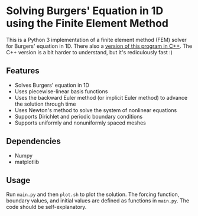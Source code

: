 # Solving Burgers' Equation in 1D using the Finite Element Method

This is a Python 3 implementation of a finite element method (FEM) solver for Burgers' equation in 1D. There also a [version of this program in C++](https://github.com/michelrobijns/BurgersFEM). The C++ version is a bit harder to understand, but it's rediculously fast :)

## Features

* Solves Burgers' equation in 1D
* Uses piecewise-linear basis functions
* Uses the backward Euler method (or implicit Euler method) to advance the solution through time
* Uses Newton's method to solve the system of nonlinear equations
* Supports Dirichlet and periodic boundary conditions
* Supports uniformly and nonuniformly spaced meshes

## Dependencies

* Numpy
* matplotlib

## Usage

Run `main.py` and then `plot.sh` to plot the solution. The forcing function, boundary values, and initial values are defined as functions in `main.py`. The code should be self-explanatory.
